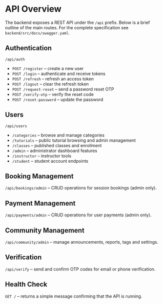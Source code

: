 # API Overview

The backend exposes a REST API under the `/api` prefix. Below is a brief outline of the main routes. For the complete specification see `backend/src/docs/swagger.yaml`.

## Authentication

`/api/auth`

- `POST /register` – create a new user
- `POST /login` – authenticate and receive tokens
- `POST /refresh` – refresh an access token
- `POST /logout` – clear the refresh token
- `POST /request-reset` – send a password reset OTP
- `POST /verify-otp` – verify the reset code
- `POST /reset-password` – update the password

## Users

`/api/users`

- `/categories` – browse and manage categories
- `/tutorials` – public tutorial browsing and admin management
- `/classes` – published classes and enrollment
- `/admin` – administrator dashboard features
- `/instructor` – instructor tools
- `/student` – student account endpoints

## Booking Management

`/api/bookings/admin` – CRUD operations for session bookings (admin only).

## Payment Management

`/api/payments/admin` – CRUD operations for user payments (admin only).

## Community Management

`/api/community/admin` – manage announcements, reports, tags and settings.

## Verification

`/api/verify` – send and confirm OTP codes for email or phone verification.

## Health Check

`GET /` – returns a simple message confirming that the API is running.
